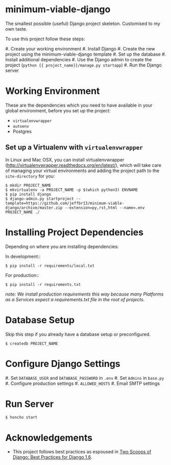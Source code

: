 minimum-viable-django
=====================

The smallest possible (useful) Django project skeleton. Customised to my own
taste.


To use this project follow these steps:

#. Create your working environment
#. Install Django
#. Create the new project using the minimum-viable-django template
#. Set up the database
#. Install additional dependencies
#. Use the Django admin to create the project (`python {{ project_name}}/manage.py startapp`)
#. Run the Django server


Working Environment
===================

These are the dependencies which you need to have available in your global
environment, before you set up the project:

- `virtualenvwrapper`
- `autoenv`
- Postgres


Set up a Virtualenv with `virtualenvwrapper`
----------------------------------------------

In Linux and Mac OSX, you can install virtualenvwrapper (http://virtualenvwrapper.readthedocs.org/en/latest/),
which will take care of managing your virtual environments and adding the
project path to the `site-directory` for you:

    $ mkdir PROJECT_NAME
    $ mkvirtualenv -a PROJECT_NAME -p $(which python3) ENVNAME
    $ pip install django
    $ django-admin.py startproject --template=https://github.com/jeffbr13/minimum-viable-django/archive/master.zip --extension=py,rst,html --name=.env PROJECT_NAME ./


Installing Project Dependencies
===============================

Depending on where you are installing dependencies:

In development::

    $ pip install -r requirements/local.txt

For production::

    $ pip install -r requirements.txt

*note: We install production requirements this way because many Platforms as a
Services expect a requirements.txt file in the root of projects.*


Database Setup
==============

Skip this step if you already have a database setup or preconfigured.

    $ createdb PROJECT_NAME


Configure Django Settings
=========================

#. Set `DATABASE_USER` and `DATABASE_PASSWORD` in `.env`
#. Set `Admins` in `base.py`
#. Configure production settings
  #. `ALLOWED_HOSTS`
  #. Email SMTP settings


Run Server
==========

    $ honcho start

Acknowledgements
================

- This project follows best practices as espoused in [Two Scoops of Django: Best Practices for Django 1.6](http://twoscoopspress.org/products/two-scoops-of-django-1-6).
